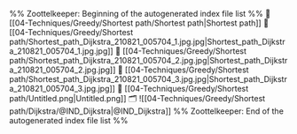 %% Zoottelkeeper: Beginning of the autogenerated index file list  %%
📄 [[04-Techniques/Greedy/Shortest path/Shortest path|Shortest path]]
📄 [[04-Techniques/Greedy/Shortest path/Shortest_path_Dijkstra_210821_005704_1.jpg.jpg|Shortest_path_Dijkstra_210821_005704_1.jpg.jpg]]
📄 [[04-Techniques/Greedy/Shortest path/Shortest_path_Dijkstra_210821_005704_2.jpg.jpg|Shortest_path_Dijkstra_210821_005704_2.jpg.jpg]]
📄 [[04-Techniques/Greedy/Shortest path/Shortest_path_Dijkstra_210821_005704_3.jpg.jpg|Shortest_path_Dijkstra_210821_005704_3.jpg.jpg]]
📄 [[04-Techniques/Greedy/Shortest path/Untitled.png|Untitled.png]]
🗂️ ![[04-Techniques/Greedy/Shortest path/Dijkstra/@IND_Dijkstra|@IND_Dijkstra]]
%% Zoottelkeeper: End of the autogenerated index file list  %%
